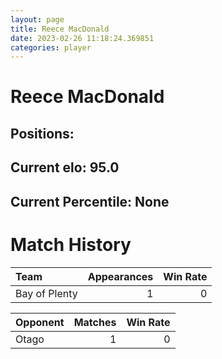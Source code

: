 ```yaml
---  
layout: page  
title: Reece MacDonald  
date: 2023-02-26 11:18:24.369851  
categories: player  
---
```

# Reece MacDonald

## Positions: 

## Current elo: 95.0

## Current Percentile: None

# Match History


| Team          |   Appearances |   Win Rate |
|:--------------|--------------:|-----------:|
| Bay of Plenty |             1 |          0 |

| Opponent   |   Matches |   Win Rate |
|:-----------|----------:|-----------:|
| Otago      |         1 |          0 |